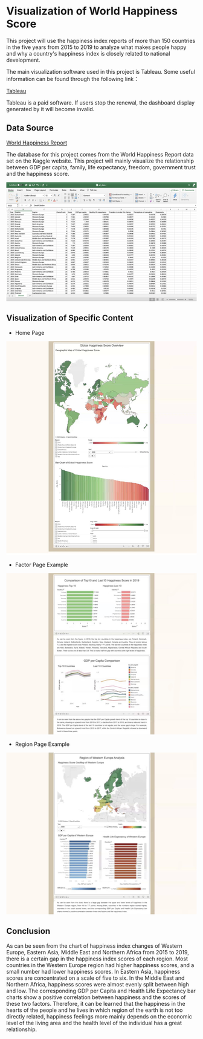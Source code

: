 # Visualization of World Happiness Score

This project will use the happiness index reports of more than 150 countries in the five years from 2015 to 2019 to analyze what makes people happy and why a country's happiness index is closely related to national development. 

The main visualization software used in this project is Tableau. Some useful information can be found through the following link：

[Tableau](https://www.tableau.com/why-tableau)

Tableau is a paid software. If users stop the renewal, the dashboard display generated by it will become invalid.

## Data Source 

[World Happiness Report](https://www.kaggle.com/unsdsn/world-happiness?select=2019.csv)

The database for this project comes from the World Happiness Report data set on the Kaggle website. This project will mainly visualize the relationship between GDP per capita, family, life expectancy, freedom, government trust and the happiness score.

<img src="images/clean_data_samlpe.png" width=700>

## Visualization of Specific Content

- Home Page 
<img src="images/index_page.jpg" width=700>

- Factor Page Example 
<img src="images/factor_sample.jpg" width=700>

- Region Page Example
<img src="images/region_sample.jpg" width=700>


## Conclusion
As can be seen from the chart of happiness index changes of Western Europe, Eastern Asia, Middle East and Northern Africa from 2015 to 2019, there is a certain gap in the happiness index scores of each region. Most countries in the Western Europe region had higher happiness scores, and a small number had lower happiness scores. In Eastern Asia, happiness scores are concentrated on a scale of five to six. In the Middle East and Northern Africa, happiness scores were almost evenly split between high and low. The corresponding GDP per Capita and Health Life Expectancy bar charts show a positive correlation between happiness and the scores of these two factors. Therefore, it can be learned that the happiness in the hearts of the people and he lives in which region of the earth is not too directly related, happiness feelings more mainly depends on the economic level of the living area and the health level of the individual has a great relationship.
